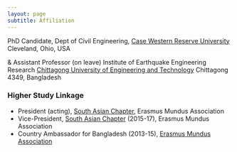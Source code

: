 ```yaml
---
layout: page
subtitle: Affiliation
---
```

PhD Candidate,
Dept of Civil Engineering, [Case Western Reserve University](http://www.case.edu)
Cleveland, Ohio, USA

&
Assistant Professor (on leave)
Institute of Earthquake Engineering Research
[Chittagong University of Engineering and Technology](http://www.cuet.ac.bd)
Chittagong 4349, Bangladesh

### Higher Study Linkage
* President (acting), [South Asian Chapter](http://www.em-a.eu/en/about-ema/regional-chapters/south-asian-chapter.html), Erasmus Mundus Association
* Vice-President, [South Asian Chapter](http://www.em-a.eu/en/about-ema/regional-chapters/south-asian-chapter.html) (2015-17), Erasmus Mundus Association
* Country Ambassador for Bangladesh (2013-15),  [Erasmus Mundus Association](http://www.em-a.eu)
